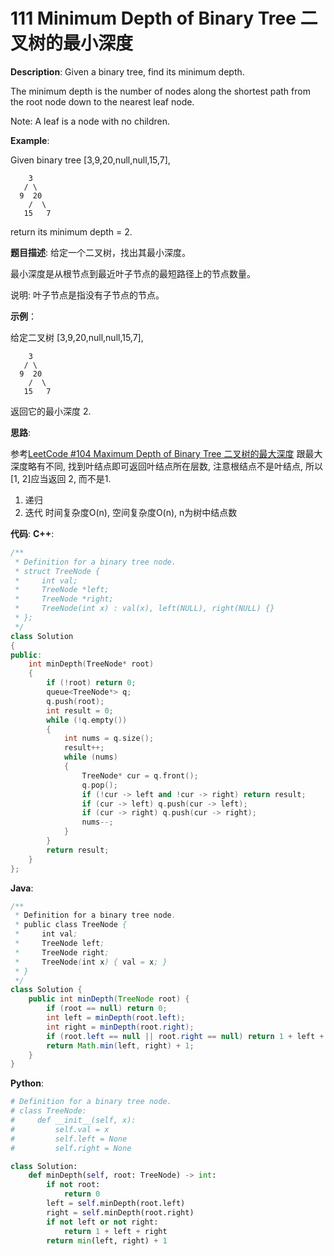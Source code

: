 # 111 Minimum Depth of Binary Tree 二叉树的最小深度

__Description__:
Given a binary tree, find its minimum depth.

The minimum depth is the number of nodes along the shortest path from the root node down to the nearest leaf node.

Note: A leaf is a node with no children.

__Example__:

Given binary tree [3,9,20,null,null,15,7],

```text
    3
   / \
  9  20
    /  \
   15   7
```

return its minimum depth = 2.

__题目描述__:
给定一个二叉树，找出其最小深度。

最小深度是从根节点到最近叶子节点的最短路径上的节点数量。

说明: 叶子节点是指没有子节点的节点。

__示例__：

给定二叉树 [3,9,20,null,null,15,7],

```text
    3
   / \
  9  20
    /  \
   15   7
```

返回它的最小深度  2.

__思路__:

参考[LeetCode #104 Maximum Depth of Binary Tree 二叉树的最大深度](https://www.jianshu.com/p/8db39ff5b800)
跟最大深度略有不同, 找到叶结点即可返回叶结点所在层数, 注意根结点不是叶结点, 所以[1, 2]应当返回 2, 而不是1.

1. 递归
2. 迭代
时间复杂度O(n), 空间复杂度O(n), n为树中结点数

__代码__:
__C++__:

```C++
/**
 * Definition for a binary tree node.
 * struct TreeNode {
 *     int val;
 *     TreeNode *left;
 *     TreeNode *right;
 *     TreeNode(int x) : val(x), left(NULL), right(NULL) {}
 * };
 */
class Solution 
{
public:
    int minDepth(TreeNode* root) 
    {
        if (!root) return 0;
        queue<TreeNode*> q;
        q.push(root);
        int result = 0;
        while (!q.empty()) 
        {
            int nums = q.size();
            result++;
            while (nums) 
            {
                TreeNode* cur = q.front();
                q.pop();
                if (!cur -> left and !cur -> right) return result;
                if (cur -> left) q.push(cur -> left);
                if (cur -> right) q.push(cur -> right);
                nums--;
            }
        }
        return result;
    }
};
```

__Java__:

```Java
/**
 * Definition for a binary tree node.
 * public class TreeNode {
 *     int val;
 *     TreeNode left;
 *     TreeNode right;
 *     TreeNode(int x) { val = x; }
 * }
 */
class Solution {
    public int minDepth(TreeNode root) {
        if (root == null) return 0;
        int left = minDepth(root.left);
        int right = minDepth(root.right);
        if (root.left == null || root.right == null) return 1 + left + right;
        return Math.min(left, right) + 1;
    }
}
```

__Python__:

```Python
# Definition for a binary tree node.
# class TreeNode:
#     def __init__(self, x):
#         self.val = x
#         self.left = None
#         self.right = None

class Solution:
    def minDepth(self, root: TreeNode) -> int:
        if not root:
            return 0
        left = self.minDepth(root.left)
        right = self.minDepth(root.right)
        if not left or not right:
            return 1 + left + right
        return min(left, right) + 1
```
